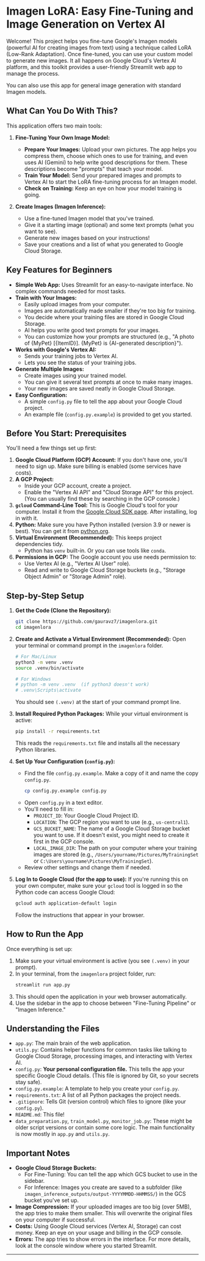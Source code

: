 # Imagen LoRA: Easy Fine-Tuning and Image Generation on Vertex AI

Welcome! This project helps you fine-tune Google's Imagen models (powerful AI for creating images from text) using a technique called LoRA (Low-Rank Adaptation). Once fine-tuned, you can use your custom model to generate new images. It all happens on Google Cloud's Vertex AI platform, and this toolkit provides a user-friendly Streamlit web app to manage the process.

You can also use this app for general image generation with standard Imagen models.

## What Can You Do With This?

This application offers two main tools:

1.  **Fine-Tuning Your Own Image Model:**
    *   **Prepare Your Images:** Upload your own pictures. The app helps you compress them, choose which ones to use for training, and even uses AI (Gemini) to help write good descriptions for them. These descriptions become "prompts" that teach your model.
    *   **Train Your Model:** Send your prepared images and prompts to Vertex AI to start the LoRA fine-tuning process for an Imagen model.
    *   **Check on Training:** Keep an eye on how your model training is going.

2.  **Create Images (Imagen Inference):**
    *   Use a fine-tuned Imagen model that you've trained.
    *   Give it a starting image (optional) and some text prompts (what you want to see).
    *   Generate new images based on your instructions!
    *   Save your creations and a list of what you generated to Google Cloud Storage.

## Key Features for Beginners

*   **Simple Web App:** Uses Streamlit for an easy-to-navigate interface. No complex commands needed for most tasks.
*   **Train with Your Images:**
    *   Easily upload images from your computer.
    *   Images are automatically made smaller if they're too big for training.
    *   You decide where your training files are stored in Google Cloud Storage.
    *   AI helps you write good text prompts for your images.
    *   You can customize how your prompts are structured (e.g., "A photo of {MyPet} [{ItemID}]. {MyPet} is {AI-generated description}").
*   **Works with Google's Vertex AI:**
    *   Sends your training jobs to Vertex AI.
    *   Lets you see the status of your training jobs.
*   **Generate Multiple Images:**
    *   Create images using your trained model.
    *   You can give it several text prompts at once to make many images.
    *   Your new images are saved neatly in Google Cloud Storage.
*   **Easy Configuration:**
    *   A simple `config.py` file to tell the app about your Google Cloud project.
    *   An example file (`config.py.example`) is provided to get you started.

## Before You Start: Prerequisites

You'll need a few things set up first:

1.  **Google Cloud Platform (GCP) Account:** If you don't have one, you'll need to sign up. Make sure billing is enabled (some services have costs).
2.  **A GCP Project:**
    *   Inside your GCP account, create a project.
    *   Enable the "Vertex AI API" and "Cloud Storage API" for this project. (You can usually find these by searching in the GCP console.)
3.  **`gcloud` Command-Line Tool:** This is Google Cloud's tool for your computer. Install it from the [Google Cloud SDK page](https://cloud.google.com/sdk/docs/install). After installing, log in with it.
4.  **Python:** Make sure you have Python installed (version 3.9 or newer is best). You can get it from [python.org](https://www.python.org/downloads/).
5.  **Virtual Environment (Recommended):** This keeps project dependencies tidy.
    *   Python has `venv` built-in. Or you can use tools like `conda`.
6.  **Permissions in GCP:** The Google account you use needs permission to:
    *   Use Vertex AI (e.g., "Vertex AI User" role).
    *   Read and write to Google Cloud Storage buckets (e.g., "Storage Object Admin" or "Storage Admin" role).

## Step-by-Step Setup

1.  **Get the Code (Clone the Repository):**
    ```bash
    git clone https://github.com/gauravz7/imagenlora.git
    cd imagenlora
    ```

2.  **Create and Activate a Virtual Environment (Recommended):**
    Open your terminal or command prompt in the `imagenlora` folder.
    ```bash
    # For Mac/Linux
    python3 -m venv .venv
    source .venv/bin/activate

    # For Windows
    # python -m venv .venv  (if python3 doesn't work)
    # .venv\Scripts\activate
    ```
    You should see `(.venv)` at the start of your command prompt line.

3.  **Install Required Python Packages:**
    While your virtual environment is active:
    ```bash
    pip install -r requirements.txt
    ```
    This reads the `requirements.txt` file and installs all the necessary Python libraries.

4.  **Set Up Your Configuration (`config.py`):**
    *   Find the file `config.py.example`. Make a copy of it and name the copy `config.py`.
        ```bash
        cp config.py.example config.py
        ```
    *   Open `config.py` in a text editor.
    *   You'll need to fill in:
        *   `PROJECT_ID`: Your Google Cloud Project ID.
        *   `LOCATION`: The GCP region you want to use (e.g., `us-central1`).
        *   `GCS_BUCKET_NAME`: The name of a Google Cloud Storage bucket you want to use. If it doesn't exist, you might need to create it first in the GCP console.
        *   `LOCAL_IMAGE_DIR`: The path on your computer where your training images are stored (e.g., `/Users/yourname/Pictures/MyTrainingSet` or `C:\Users\yourname\Pictures\MyTrainingSet`).
    *   Review other settings and change them if needed.

5.  **Log In to Google Cloud (for the app to use):**
    If you're running this on your own computer, make sure your `gcloud` tool is logged in so the Python code can access Google Cloud:
    ```bash
    gcloud auth application-default login
    ```
    Follow the instructions that appear in your browser.

## How to Run the App

Once everything is set up:
1.  Make sure your virtual environment is active (you see `(.venv)` in your prompt).
2.  In your terminal, from the `imagenlora` project folder, run:
    ```bash
    streamlit run app.py
    ```
3.  This should open the application in your web browser automatically.
4.  Use the sidebar in the app to choose between "Fine-Tuning Pipeline" or "Imagen Inference."

## Understanding the Files

*   `app.py`: The main brain of the web application.
*   `utils.py`: Contains helper functions for common tasks like talking to Google Cloud Storage, processing images, and interacting with Vertex AI.
*   `config.py`: **Your personal configuration file.** This tells the app your specific Google Cloud details. (This file is ignored by Git, so your secrets stay safe).
*   `config.py.example`: A template to help you create your `config.py`.
*   `requirements.txt`: A list of all Python packages the project needs.
*   `.gitignore`: Tells Git (version control) which files to ignore (like your `config.py`).
*   `README.md`: This file!
*   `data_preparation.py`, `train_model.py`, `monitor_job.py`: These might be older script versions or contain some core logic. The main functionality is now mostly in `app.py` and `utils.py`.

## Important Notes

*   **Google Cloud Storage Buckets:**
    *   For Fine-Tuning: You can tell the app which GCS bucket to use in the sidebar.
    *   For Inference: Images you create are saved to a subfolder (like `imagen_inference_outputs/output-YYYYMMDD-HHMMSS/`) in the GCS bucket you've set up.
*   **Image Compression:** If your uploaded images are too big (over 5MB), the app tries to make them smaller. This will overwrite the original files on your computer if successful.
*   **Costs:** Using Google Cloud services (Vertex AI, Storage) can cost money. Keep an eye on your usage and billing in the GCP console.
*   **Errors:** The app tries to show errors in the interface. For more details, look at the console window where you started Streamlit.

---
